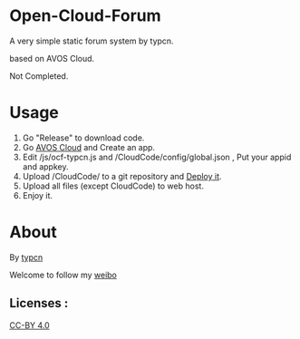 Open-Cloud-Forum
================

A very simple static forum system by typcn.

based on AVOS Cloud. 

Not Completed.

Usage
================

1. Go "Release" to download code.
2. Go [AVOS Cloud](https://cn.avoscloud.com) and Create an app.
3. Edit /js/ocf-typcn.js and /CloudCode/config/global.json , Put your appid and appkey.
4. Upload /CloudCode/ to a git repository and [Deploy it](https://cn.avoscloud.com/docs/cloud_code_guide.html#部署代码).
5. Upload all files (except CloudCode) to web host.
6. Enjoy it.


About
================
By [typcn](http://blog.eqoe.cn)

Welcome to follow my [weibo](http://weibo.com/typcn)

Licenses : 
-------------
[CC-BY 4.0](http://creativecommons.org/licenses/by/4.0/)
